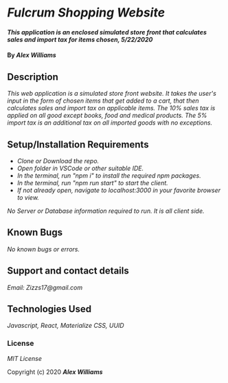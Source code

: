 # _Fulcrum Shopping Website_

#### _This application is an enclosed simulated store front that calculates sales and import tax for items chosen, 5/22/2020_

#### By _**Alex Williams**_

## Description

_This web application is a simulated store front website. It takes the user's input in the form of chosen items that get added to a cart, that then calculates sales and import tax on applicable items. The 10% sales tax is applied on all good except books, food and medical products. The 5% import tax is an additional tax on all imported goods with no exceptions._

## Setup/Installation Requirements

- _Clone or Download the repo._
- _Open folder in VSCode or other suitable IDE._
- _In the terminal, run "npm i" to install the required npm packages._
- _In the terminal, run "npm run start" to start the client._
- _If not already open, navigate to localhost:3000 in your favorite browser to view._

_No Server or Database information required to run. It is all client side._

## Known Bugs

_No known bugs or errors._

## Support and contact details

_Email: Zizzs17@gmail.com_

## Technologies Used

_Javascript, React, Materialize CSS, UUID_

### License

_MIT License_

Copyright (c) 2020 **_Alex Williams_**
